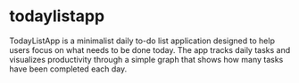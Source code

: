 # todaylistapp
  TodayListApp is a minimalist daily to-do list application designed to help users focus on what needs to be done today.
The app tracks daily tasks and visualizes productivity through a simple graph that shows how many tasks have been completed each day.

